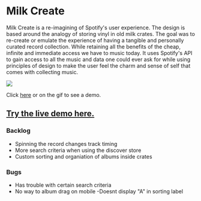 # Milk Create

Milk Create is a re-imagining of Spotify's user experience. The design is based around the analogy of storing vinyl in old milk crates. The goal was to re-create or emulate the experience of having a tangible and personally curated record collection. While retaining all the benefits of the cheap, infinite and immediate access we have to music today. It uses Spotify's API to gain access to all the music and data one could ever ask for while using principles of design to make the user feel the charm and sense of self that comes with collecting music.



[![](/milkcreate.gif)](https://www.youtube.com/watch?v=WrL3-yX9bbI)

Click [here](https://www.youtube.com/watch?v=WrL3-yX9bbI) or on the gif to see a demo.

## [Try the live demo here.](https://milkcreate.herokuapp.com/)

### Backlog

- Spinning the record changes track timing
- More search criteria when using the discover store
- Custom sorting and organiation of albums inside crates


### Bugs

- Has trouble with certain search criteria
- No way to album drag on mobile
-Doesnt display "A" in sorting label
